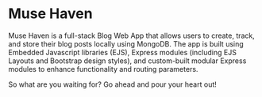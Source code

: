 # Muse Haven

Muse Haven is a full-stack Blog Web App that allows users to create, track, and store their blog posts locally using MongoDB. The app is built using Embedded Javascript libraries (EJS), Express modules (including EJS Layouts and Bootstrap design styles), and custom-built modular Express modules to enhance functionality and routing parameters.

So what are you waiting for? Go ahead and pour your heart out!
